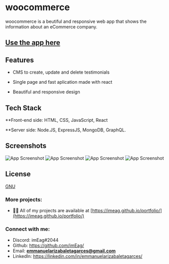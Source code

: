 # woocommerce
woocommerce is a beutiful and responsive web app that shows the information about an eCommerce company.

## [Use the app here](https://imeag.github.io/woocommerce/)

## Features

- CMS to create, update and delete testimonials

- Single page and fast aplication made with react

- Beautiful and responsive design 

## Tech Stack

**Front-end side: HTML, CSS, JavaScript, React

**Server side: Node.JS, ExpressJS, MongoDB, GraphQL.

## Screenshots

![App Screenshot](https://i.ibb.co/sb9JGqW/imeag-github-io-woocommerce-full-HD.png)
![App Screenshot](https://i.ibb.co/Bq9y61s/imeag-github-io-woocommerce-full-HD-6.png)
![App Screenshot](https://i.ibb.co/T06nF04/imeag-github-io-woocommerce-full-HD-2.png)
![App Screenshot](https://i.ibb.co/1Rr9W4s/imeag-github-io-woocommerce-full-HD-3.png)


## License

[GNU](https://www.gnu.org/licenses/old-licenses/gpl-2.0.html)

### More projects:

- 👨‍💻 All of my projects are available at [https://imeag.github.io/portfolio/](https://imeag.github.io/portfolio/)

### Connect with me:

- Discord: imEag#2044
- Github: https://github.com/imEag/
- Email: **emmanuelarizabaletagarces@gmail.com**
- LinkedIn:  https://linkedin.com/in/emmanuelarizabaletagarces/

